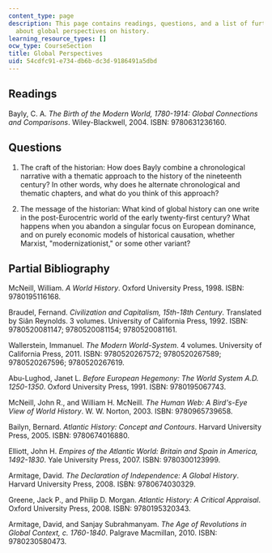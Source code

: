 ```yaml
---
content_type: page
description: This page contains readings, questions, and a list of further readings
  about global perspectives on history.
learning_resource_types: []
ocw_type: CourseSection
title: Global Perspectives
uid: 54cdfc91-e734-db6b-dc3d-9186491a5dbd
---
```


Readings
--------

Bayly, C. A. _The Birth of the Modern World, 1780-1914: Global Connections and Comparisons_. Wiley-Blackwell, 2004. ISBN: 9780631236160.

Questions
---------

1.  The craft of the historian: How does Bayly combine a chronological narrative with a thematic approach to the history of the nineteenth century? In other words, why does he alternate chronological and thematic chapters, and what do you think of this approach?
    
2.  The message of the historian: What kind of global history can one write in the post-Eurocentric world of the early twenty-first century? What happens when you abandon a singular focus on European dominance, and on purely economic models of historical causation, whether Marxist, "modernizationist," or some other variant?
    

Partial Bibliography
--------------------

McNeill, William. _A World History_. Oxford University Press, 1998. ISBN: 9780195116168.

Braudel, Fernand. _Civilization and Capitalism, 15th-18th Century_. Translated by Siân Reynolds. 3 volumes. University of California Press, 1992. ISBN: 9780520081147; 9780520081154; 9780520081161.

Wallerstein, Immanuel. _The Modern World-System_. 4 volumes. University of California Press, 2011. ISBN: 9780520267572; 9780520267589; 9780520267596; 9780520267619.

Abu-Lughod, Janet L. _Before European Hegemony: The World System A.D. 1250-1350_. Oxford University Press, 1991. ISBN: 9780195067743.

McNeill, John R., and William H. McNeill. _The Human Web: A Bird's-Eye View of World History_. W. W. Norton, 2003. ISBN: 9780965739658.

Bailyn, Bernard. _Atlantic History: Concept and Contours_. Harvard University Press, 2005. ISBN: 9780674016880.

Elliott, John H. _Empires of the Atlantic World: Britain and Spain in America, 1492-1830_. Yale University Press, 2007. ISBN: 9780300123999.

Armitage, David. _The Declaration of Independence: A Global History_. Harvard University Press, 2008. ISBN: 9780674030329.

Greene, Jack P., and Philip D. Morgan. _Atlantic History: A Critical Appraisal_. Oxford University Press, 2008. ISBN: 9780195320343.

Armitage, David, and Sanjay Subrahmanyam. _The Age of Revolutions in Global Context, c. 1760-1840_. Palgrave Macmillan, 2010. ISBN: 9780230580473.